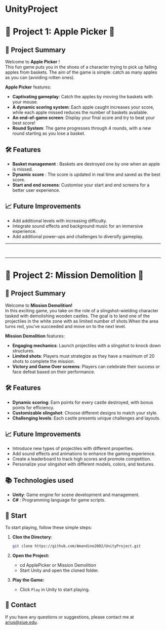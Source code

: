 # UnityProject
# 🎯 **Project 1: Apple Picker** 🍏

## 📜 **Project Summary**

Welcome to **Apple Picker** ! <br>
This fun game puts you in the shoes of a character trying to pick up falling apples from baskets. The aim of the game is simple: catch as many apples as you can (avoiding rotten ones).

**Apple Picker** features:
- **Captivating gameplay**: Catch the apples by moving the baskets with your mouse.
- **A dynamic scoring system**: Each apple caught increases your score, while each apple missed reduces the number of baskets available.
- **An end-of-game screen**: Display your final score and try to beat your best score!
- **Round System**: The game progresses through 4 rounds, with a new round starting as you lose a basket.

## 🛠️ **Features**
- **Basket management** : Baskets are destroyed one by one when an apple is missed.
- **Dynamic score** : The score is updated in real time and saved as the best score.
- **Start and end screens**: Customise your start and end screens for a better user experience.

## 📈 **Future Improvements**
- Add additional levels with increasing difficulty.
- Integrate sound effects and background music for an immersive experience.
- Add additional power-ups and challenges to diversify gameplay.

************************************************************************
<br>

************************************************************************

# 🎯 **Project 2: Mission Demolition** 🏰
## 📜 **Project Summary**
Welcome to **Mission Demolition!** <br>
In this exciting game, you take on the role of a slingshot-wielding character tasked with demolishing wooden castles. The goal is to land one of the projectiles in the white zone with as limited number of shots.When the area turns red, you've succeeded and move on to the next level.

**Mission Demolition** features:

- **Engaging mechanics**: Launch projectiles with a slingshot to knock down structures.
- **Limited shots**: Players must strategize as they have a maximum of 20 shots to complete the mission.
- **Victory and Game Over screens**: Players can celebrate their success or face defeat based on their performance.

## 🛠️ **Features**
- **Dynamic scoring**: Earn points for every castle destroyed, with bonus points for efficiency.
- **Customizable slingshot**: Choose different designs to match your style.
- **Challenging levels**: Each castle presents unique challenges and layouts.

## 📈 **Future Improvements**
- Introduce new types of projectiles with different properties.
- Add sound effects and animations to enhance the gaming experience.
- Create a leaderboard to track high scores and promote competition.
- Personalize your slingshot with different models, colors, and textures.

## 📚 **Technologies used**
- **Unity**: Game engine for scene development and management.
- **C#** : Programming language for game scripts.

## 🚀 **Start**

To start playing, follow these simple steps:

1. **Clon the Directory**:
   ```bash
   git clone https://github.com/Amandine2002/UnityProject.git
2.  **Open the Project:**
    - cd ApplePicker or Mission Demolition
    - Start Unity and open the cloned folder.

3.  **Play the Game:**

    - Click ``Play`` in Unity to start playing.

## 📧 **Contact**
If you have any questions or suggestions, please contact me at arius@siue.edu.